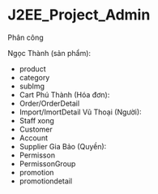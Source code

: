 # J2EE_Project_Admin

 Phân công 

Ngọc Thành (sản phẩm):
 - product
 - category
 - subImg
 - Cart
Phú Thành (Hóa đơn):
 - Order/OrderDetail
 - Import/ImortDetail
Vũ Thoại (Người):
 - Staff xong
 - Customer
 - Account
 - Supplier
Gia Bảo (Quyền):
 - Permisson
 - PermissonGroup
 - promotion
 - promotiondetail
